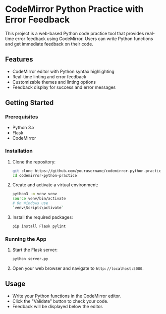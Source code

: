 # CodeMirror Python Practice with Error Feedback

This project is a web-based Python code practice tool that provides real-time error feedback using CodeMirror. Users can write Python functions and get immediate feedback on their code.

## Features

- CodeMirror editor with Python syntax highlighting
- Real-time linting and error feedback
- Customizable themes and linting options
- Feedback display for success and error messages

## Getting Started

### Prerequisites

- Python 3.x
- Flask
- CodeMirror

### Installation

1. Clone the repository:
    ```sh
    git clone https://github.com/yourusername/codemirror-python-practice.git
    cd codemirror-python-practice
    ```

2. Create and activate a virtual environment:
    ```sh
    python3 -m venv venv
    source venv/bin/activate  
    # On Windows use 
    `venv\Scripts\activate`
    ```

3. Install the required packages:
    ```sh
    pip install Flask pylint
    ```

### Running the App

1. Start the Flask server:
    ```sh
    python server.py
    ```

2. Open your web browser and navigate to `http://localhost:5000`.

## Usage

- Write your Python functions in the CodeMirror editor.
- Click the "Validate" button to check your code.
- Feedback will be displayed below the editor.
